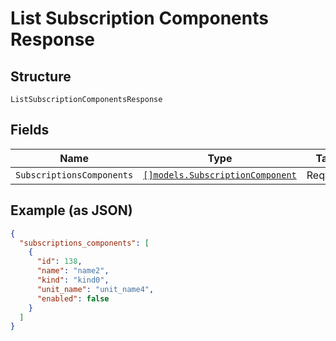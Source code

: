 
# List Subscription Components Response

## Structure

`ListSubscriptionComponentsResponse`

## Fields

| Name | Type | Tags | Description |
|  --- | --- | --- | --- |
| `SubscriptionsComponents` | [`[]models.SubscriptionComponent`](subscription-component.md) | Required | - |

## Example (as JSON)

```json
{
  "subscriptions_components": [
    {
      "id": 138,
      "name": "name2",
      "kind": "kind0",
      "unit_name": "unit_name4",
      "enabled": false
    }
  ]
}
```

